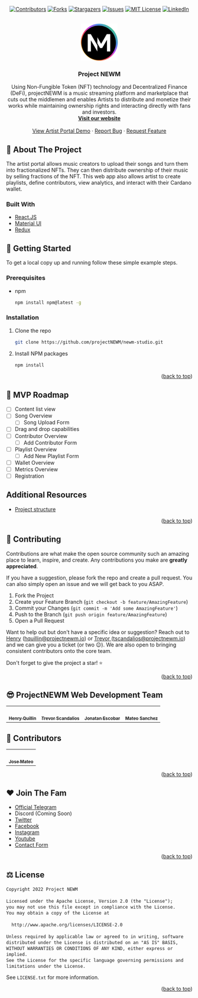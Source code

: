 <div id="top"></div>

<!-- PROJECT SHIELDS -->

<div align="center">

[![Contributors][contributors-shield]][contributors-url]
[![Forks][forks-shield]][forks-url]
[![Stargazers][stars-shield]][stars-url]
[![Issues][issues-shield]][issues-url]
[![MIT License][license-shield]][license-url]
[![LinkedIn][linkedin-shield]][linkedin-url]

<!-- PROJECT LOGO -->

<br />
  <a href="https://projectnewm.io/">
    <img src="./src/assets/images/NEWM-logo.png" alt="Logo" width="100" height="100">
  </a>

<h3 align="center">Project NEWM</h3>

  <p align="center">
    Using Non-Fungible Token (NFT) technology and Decentralized Finance (DeFi), projectNEWM is a music streaming platform and marketplace that cuts out the middlemen and enables Artists to distribute and monetize their works while maintaining ownership rights and interacting directly with fans and investors.
    <br />
    <a href="https://projectnewm.io/"><strong>Visit our website</strong></a>
    <br />
    <br />
    <a href="https://newm-studio.web.app/home/songs">View Artist Portal Demo</a>
    ·
    <a href="https://github.com/projectNEWM/newm-studio/issues">Report Bug</a>
    ·
    <a href="https://github.com/projectNEWM/newm-studio/issues">Request Feature</a>
  </p>
</div>

<!-- �ABOUT THE PROJECT -->

## 📔 About The Project

<p> The artist portal allows music creators to upload their songs and turn them into fractionalized NFTs.
They can then distribute ownership of their music by selling fractions of the NFT. This web app also
allows artist to create playlists, define contributors, view analytics, and interact with
their Cardano wallet. <p>

### Built With

- [React.JS](https://reactjs.org/)
- [Material UI](https://mui.com/)
- [Redux](https://redux.js.org/)

<!-- GETTING STARTED -->

## 📖 Getting Started

To get a local copy up and running follow these simple example steps.

### Prerequisites

- npm
  ```sh
  npm install npm@latest -g
  ```

### Installation

1. Clone the repo
   ```sh
   git clone https://github.com/projectNEWM/newm-studio.git
   ```
2. Install NPM packages
   ```sh
   npm install
   ```
   <p align="right">(<a href="#top">back to top</a>)</p>

<!-- ROADMAP -->

## 🚀 MVP Roadmap

- [ ] Content list view
- [ ] Song Overview
  - [ ] Song Upload Form
- [ ] Drag and drop capabilities
- [ ] Contributor Overview
  - [ ] Add Contributor Form
- [ ] Playlist Overview
  - [ ] Add New Playlist Form
- [ ] Wallet Overview
- [ ] Metrics Overview
- [ ] Registration

<!-- ADDITIONAL RESOURCES -->

## Additional Resources

- [Project structure](src/docs/projectStructure.md)

<p align="right">(<a href="#top">back to top</a>)</p>

<!-- CONTRIBUTING -->

## 🤝 Contributing

Contributions are what make the open source community such an amazing place to learn, inspire, and create. Any contributions you make are **greatly appreciated**.

If you have a suggestion, please fork the repo and create a pull request. You can also simply open an issue and we will get back to you ASAP.

1. Fork the Project
2. Create your Feature Branch (`git checkout -b feature/AmazingFeature`)
3. Commit your Changes (`git commit -m 'Add some AmazingFeature'`)
4. Push to the Branch (`git push origin feature/AmazingFeature`)
5. Open a Pull Request

Want to help out but don't have a specific idea or suggestion? Reach out to
<a href="https://github.com/HenryQuillin"> Henry</a> (hquillin@projectnewm.io) or <a href="https://github.com/HenryQuillin"> Trevor </a> (tscandalios@projectnewm.io) and we can give you a ticket (or two 😉). We are also open to
bringing consistent contributors onto the core team.

Don't forget to give the project a star! ⭐️

<p align="right">(<a href="#top">back to top</a>)</p>

<!-- TEAM -->

## 😎 ProjectNEWM Web Development Team

<table>
  <tr>
    <td align="center">
      <a href="http://henryquillin.me/"><img src="https://sp-ao.shortpixel.ai/client/to_webp,q_glossy,ret_img,w_300,h_300/https://projectnewm.io/wp-content/uploads/bb-plugin/cache/Henry-Quinn-300x300-circle.png" width="100px;" alt=""/><br /><sub><b>Henry Quillin</b></sub></a><br />
    </td>
    <td align="center">
      <a href="https://github.com/scandycuz"><img src="https://sp-ao.shortpixel.ai/client/to_webp,q_glossy,ret_img,w_300,h_300/https://projectnewm.io/wp-content/uploads/bb-plugin/cache/Trevor-Scandelios-300x300-circle.png" width="100px;" alt=""/><br /><sub><b>Trevor Scandalios</b></sub></a><br />
    </td>
    <td align="center">
      <a href="https://www.jonatanescobar.com/"><img src="https://sp-ao.shortpixel.ai/client/to_webp,q_glossy,ret_img,w_300,h_300/https://projectnewm.io/wp-content/uploads/bb-plugin/cache/Jonatan-Escobar-300x300-circle.png" width="100px;" alt=""/><br /><sub><b>Jonatan Escobar</b></sub></a><br />
    </td>
    <td align="center">
      <a href="https://github.com/mallow43"><img src="https://sp-ao.shortpixel.ai/client/to_webp,q_glossy,ret_img,w_300,h_300/https://projectnewm.io/wp-content/uploads/bb-plugin/cache/Mateo-Sanchez-1-300x300-circle.png" width="100px;" alt=""/><br /><sub><b>Mateo Sanchez</b></sub></a><br />
    </td>
  </tr>
</table>

<!-- CONTRIBUTORS -->

## 🤝 Contributors

<table>
  <tr>
    <td align="center"><a href="https://github.com/j-mateo"><img src="https://avatars.githubusercontent.com/u/3849278?v=4" width="100px;" alt=""/><br /><sub><b>Jose Mateo</b></sub></a><br /> </td>
  </tr>
</table>

<p align="right">(<a href="#top">back to top</a>)</p>

<!-- SOCIALS -->

## ❤️ Join The Fam

- [Official Telegram](https://t.me/projectNEWMofficial)
- Discord (Coming Soon)
- [Twitter](https://twitter.com/projectNEWM)
- [Facebook](https://www.facebook.com/projectNEWM)
- [Instagram](https://www.instagram.com/projectnewm.io/)
- [Youtube](https://www.youtube.com/channel/UCcsBNWGjIf8YarD9uaZEEvw)
- [Contact Form](https://us1.list-manage.com/contact-form?u=3bf911620d8791d21fb973749&form_id=48757f902c8daa9f950e8d2563e8133e)

<p align="right">(<a href="#top">back to top</a>)</p>

<!-- LICENSE -->

## ⚖️ License

```
Copyright 2022 Project NEWM

Licensed under the Apache License, Version 2.0 (the "License");
you may not use this file except in compliance with the License.
You may obtain a copy of the License at

  http://www.apache.org/licenses/LICENSE-2.0

Unless required by applicable law or agreed to in writing, software
distributed under the License is distributed on an "AS IS" BASIS,
WITHOUT WARRANTIES OR CONDITIONS OF ANY KIND, either express or implied.
See the License for the specific language governing permissions and
limitations under the License.
```

See `LICENSE.txt` for more information.

<p align="right">(<a href="#top">back to top</a>)</p>

<!-- MARKDOWN LINKS & IMAGES -->

<!-- https://www.markdownguide.org/basic-syntax/#reference-style-links -->

[contributors-shield]: https://img.shields.io/github/contributors/projectNEWM/newm-studio.svg?style=for-the-badge
[contributors-url]: https://github.com/projectNEWM/newm-studio/graphs/contributors
[forks-shield]: https://img.shields.io/github/forks/projectNEWM/newm-studio.svg?style=for-the-badge
[forks-url]: https://github.com/projectNEWM/newm-studio/network/members
[stars-shield]: https://img.shields.io/github/stars/projectNEWM/newm-studio.svg?style=for-the-badge
[stars-url]: https://github.com/projectNEWM/newm-studio/stargazers
[issues-shield]: https://img.shields.io/github/issues/projectNEWM/newm-studio.svg?style=for-the-badge
[issues-url]: https://github.com/projectNEWM/newm-studio/issues
[license-shield]: https://img.shields.io/github/license/projectNEWM/newm-studio.svg?style=for-the-badge
[license-url]: https://github.com/projectNEWM/newm-studio/blob/master/LICENSE.txt
[linkedin-shield]: https://img.shields.io/badge/-LinkedIn-black.svg?style=for-the-badge&logo=linkedin&colorB=555
[linkedin-url]: https://www.linkedin.com/company/projectnewm/
[product-screenshot]: images/screenshot.png
